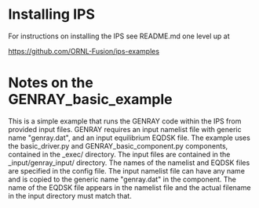 # Installing IPS
For instructions on installing the IPS see README.md one level up at

https://github.com/ORNL-Fusion/ips-examples 


# Notes on the GENRAY_basic_example
This is a simple example that runs the GENRAY code within the IPS from provided input 
files.  GENRAY requires an input namelist file with generic name "genray.dat", and an
input equilibrium EQDSK file.  The example uses the basic_driver.py and 
GENRAY_basic_component.py components, contained in the _exec/ directory.  The input files
are contained in the _input/genray_input/ directory.  The names of the namelist and EQDSK 
files are specified in the config file.  The input namelist file can have any name and is 
copied to the generic name "genray.dat" in the component.  The name of the EQDSK file 
appears in the namelist file and the actual filename in the input directory must match that.


